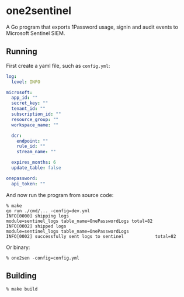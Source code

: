 # one2sentinel

A Go program that exports 1Password usage, signin and audit events to Microsoft Sentinel SIEM.

## Running

First create a yaml file, such as `config.yml`:
```yaml
log:
  level: INFO

microsoft:
  app_id: ""
  secret_key: ""
  tenant_id: ""
  subscription_id: ""
  resource_group: ""
  workspace_name: ""

  dcr:
    endpoint: ""
    rule_id: ""
    stream_name: ""

  expires_months: 6
  update_table: false

onepassword:
  api_token: ""
```

And now run the program from source code:
```shell
% make
go run ./cmd/... -config=dev.yml
INFO[0000] shipping logs                                 module=sentinel_logs table_name=OnePasswordLogs total=82
INFO[0002] shipped logs                                  module=sentinel_logs table_name=OnePasswordLogs
INFO[0002] successfully sent logs to sentinel            total=82
```

Or binary:
```shell
% one2sen -config=config.yml
```

## Building

```shell
% make build
```

